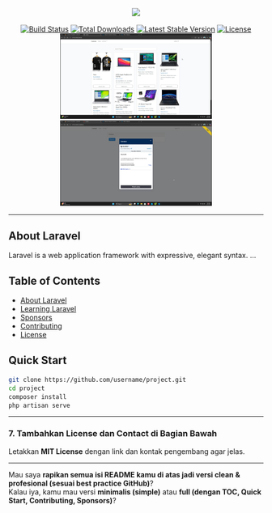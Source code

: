 <p align="center">
  <img src="https://res.cloudinary.com/dtfbvvkyp/image/upload/v1566331377/laravel-logolockup-cmyk-red.svg" width="400">
</p>

<p align="center">
  <a href="https://travis-ci.org/laravel/framework"><img src="https://travis-ci.org/laravel/framework.svg" alt="Build Status"></a>
  <a href="https://packagist.org/packages/laravel/framework"><img src="https://poser.pugx.org/laravel/framework/d/total.svg" alt="Total Downloads"></a>
  <a href="https://packagist.org/packages/laravel/framework"><img src="https://poser.pugx.org/laravel/framework/v/stable.svg" alt="Latest Stable Version"></a>
  <a href="https://packagist.org/packages/laravel/framework"><img src="https://poser.pugx.org/laravel/framework/license.svg" alt="License"></a>
  <img src="public/1.jpg" alt="Logo Perusahaan" width="300">
  <img src="public/2.jpg" alt="Logo Perusahaan" width="300">

</p>

---

## About Laravel

Laravel is a web application framework with expressive, elegant syntax. ...

## Table of Contents

-   [About Laravel](#about-laravel)
-   [Learning Laravel](#learning-laravel)
-   [Sponsors](#laravel-sponsors)
-   [Contributing](#contributing)
-   [License](#license)

## Quick Start

```bash
git clone https://github.com/username/project.git
cd project
composer install
php artisan serve
```

---

### **7. Tambahkan License dan Contact di Bagian Bawah**

Letakkan **MIT License** dengan link dan kontak pengembang agar jelas.

---

Mau saya **rapikan semua isi README kamu di atas jadi versi clean & profesional (sesuai best practice GitHub)**?  
Kalau iya, kamu mau versi **minimalis (simple)** atau **full (dengan TOC, Quick Start, Contributing, Sponsors)**?
